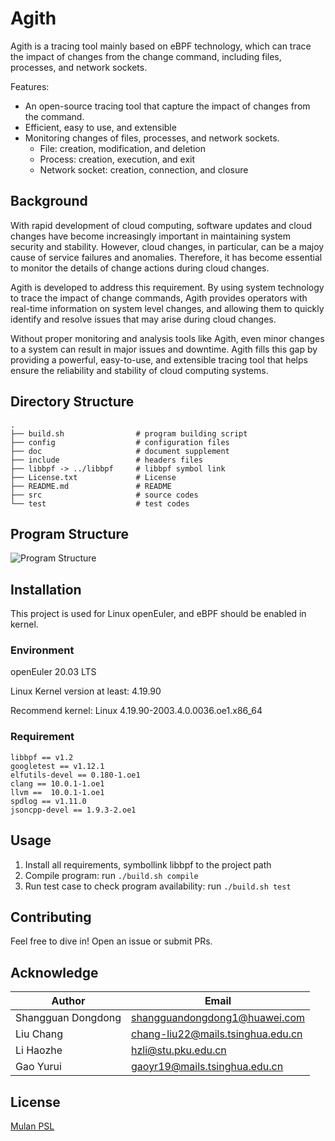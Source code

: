 # Agith

Agith is a tracing tool mainly based on eBPF technology, which can trace the impact of changes from the change command, including files, processes, and network sockets.

Features:

- An open-source tracing tool that capture the impact of changes from the command.
- Efficient, easy to use, and extensible
- Monitoring changes of files, processes, and network sockets.
  - File: creation, modification, and deletion
  - Process: creation, execution, and exit
  - Network socket: creation, connection, and closure

## Background

With rapid development of cloud computing, software updates and cloud changes have become increasingly important in maintaining system security and stability. However, cloud changes, in particular, can be a majoy cause of service failures and anomalies. Therefore, it has become essential to monitor the details of change actions during cloud changes.

Agith is developed to address this requirement. By using system technology to trace the impact of change commands, Agith provides operators with real-time information on system level changes, and allowing them to quickly identify and resolve issues that may arise during cloud changes.

Without proper monitoring and analysis tools like Agith, even minor changes to a system can result in major issues and downtime. Agith fills this gap by providing a powerful, easy-to-use, and extensible tracing tool that helps ensure the reliability and stability of cloud computing systems.

## Directory Structure

```shell
.
├── build.sh                # program building script
├── config                  # configuration files
├── doc                     # document supplement
├── include                 # headers files
├── libbpf -> ../libbpf     # libbpf symbol link
├── License.txt             # License
├── README.md               # README
├── src                     # source codes
└── test                    # test codes
```

## Program Structure

![Program Structure](./doc/structure.png)

## Installation

This project is used for Linux openEuler, and eBPF should be enabled in kernel.

### Environment

openEuler 20.03 LTS

Linux Kernel version at least: 4.19.90

Recommend kernel: Linux 4.19.90-2003.4.0.0036.oe1.x86_64

### Requirement

```
libbpf == v1.2
googletest == v1.12.1
elfutils-devel == 0.180-1.oe1
clang == 10.0.1-1.oe1
llvm ==  10.0.1-1.oe1
spdlog == v1.11.0
jsoncpp-devel == 1.9.3-2.oe1
```

## Usage

1. Install all requirements, symbollink libbpf to the project path
2. Compile program: run `./build.sh compile`
3. Run test case to check program availability: run `./build.sh test`

## Contributing

Feel free to dive in! Open an issue or submit PRs.

## Acknowledge

| Author             | Email                             |
| ------------------ | --------------------------------- |
| Shangguan Dongdong | shangguandongdong1@huawei.com     |
| Liu Chang          | chang-liu22@mails.tsinghua.edu.cn |
| Li Haozhe          | hzli@stu.pku.edu.cn               |
| Gao Yurui          | gaoyr19@mails.tsinghua.edu.cn     |

## License

[Mulan PSL](License.txt)
